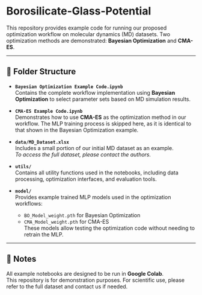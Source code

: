 # Borosilicate-Glass-Potential

This repository provides example code for running our proposed optimization workflow on molecular dynamics (MD) datasets. Two optimization methods are demonstrated: **Bayesian Optimization** and **CMA-ES**.

---

## 📁 Folder Structure

- **`Bayesian Optimization Example Code.ipynb`**  
  Contains the complete workflow implementation using **Bayesian Optimization** to select parameter sets based on MD simulation results.

- **`CMA-ES Example Code.ipynb`**  
  Demonstrates how to use **CMA-ES** as the optimization method in our workflow. The MLP training process is skipped here, as it is identical to that shown in the Bayesian Optimization example.

- **`data/MD_Dataset.xlsx`**  
  Includes a small portion of our initial MD dataset as an example.  
  *To access the full dataset, please contact the authors.*

- **`utils/`**  
  Contains all utility functions used in the notebooks, including data processing, optimization interfaces, and evaluation tools.

- **`model/`**  
  Provides example trained MLP models used in the optimization workflows:
  - `BO_Model_weight.pth` for Bayesian Optimization  
  - `CMA_Model_weight.pth` for CMA-ES  
  These models allow testing the optimization code without needing to retrain the MLP.

---

## 📝 Notes

All example notebooks are designed to be run in **Google Colab**.  
This repository is for demonstration purposes. For scientific use, please refer to the full dataset and contact us if needed.
